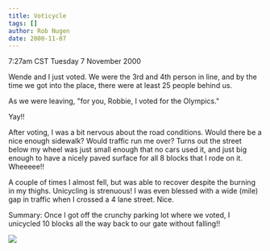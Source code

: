 ```yaml
---
title: Voticycle
tags: []
author: Rob Nugen
date: 2000-11-07
---
```


<title>Voting - Unicycling</title>
<p class=date>7:27am CST Tuesday 7 November 2000

<p>Wende and I just voted.  We were the 3rd and 4th person in line,
and by the time we got into the place, there were at least 25 people
behind us.

<p>As we were leaving, "for you, Robbie, I voted for the Olympics."

<p>Yay!!

<p>After voting, I was a bit nervous about the road conditions.  Would
there be a nice enough sidewalk?  Would traffic run me over?  Turns
out the street below my wheel was just small enough that no cars used
it, and just big enough to have a nicely paved surface for all 8
blocks that I rode on it.  Wheeeee!!

<p>A couple of times I almost fell, but was able to recover despite
the burning in my thighs.  Unicycling is strenuous!  I was even
blessed with a wide (mile) gap in traffic when I crossed a 4 lane
street.  Nice.

<p>Summary: Once I got off the crunchy parking lot where we voted, I
unicycled 10 blocks all the way back to our gate without falling!!

<p><img src='/images/rob/wL-ROB.gif'>


